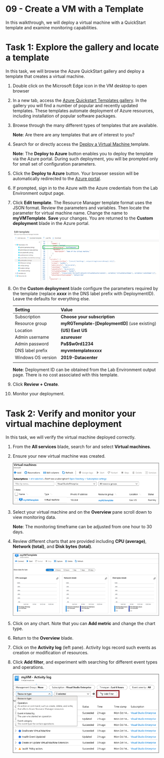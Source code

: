 # 09 - Create a VM with a Template

In this walkthrough, we will deploy a virtual machine with a QuickStart template and examine monitoring capabilities.

# Task 1: Explore the gallery and locate a template

In this task, we will browse the Azure QuickStart gallery and deploy a template that creates a virtual machine. 

1. Double click on the Microsoft Edge icon in the VM desktop to open browser

2. In a new tab, access the [Azure Quickstart Templates gallery](https://azure.microsoft.com/resources/templates?azure-portal=true). In the gallery you will find a number of popular and recently updated templates. These templates automate deployment of Azure resources, including installation of popular software packages.

3. Browse through the many different types of templates that are available. 

    **Note**: Are there are any templates that are of interest to you?

4. Search for or directly access the [Deploy a Virtual Machine ](https://azure.microsoft.com/resources/templates/101-vm-simple-windows?azure-portal=true) template.

    **Note**: The **Deploy to Azure** button enables you to deploy the template via the Azure portal. During such deployment, you will be prompted only for small set of configuration parameters. 

5. Click the **Deploy to Azure** button. Your browser session will be automatically redirected to the [Azure portal](http://portal.azure.com/).

6. If prompted, sign in to the Azure with the Azure credentials from the Lab Environment output page.

7. Click **Edit template**. The Resource Manager template format uses the JSON format. Review the parameters and variables.  Then locate the parameter for virtual machine name. Change the name to **myVMTemplate**. **Save** your changes. You are returned to the **Custom deployment** blade in the Azure portal.

    ![Screenshot of the template with the VM name change highlilghted.](../images/0901.png)

8. On the **Custom deployment** blade configure the parameters required by the template (replace ***xxxx*** in the DNS label prefix with DeploymentID). Leave the defaults for everything else. 

    | Setting| Value|
    |----|----|
    | Subscription | **Choose your subscription**|
    | Resource group | **myRGTemplate-[DeploymentID]** (use existing) |
    | Location | **(US) East US** |
    | Admin username | **azureuser** |
    | Admin password | **Pa$$w0rd1234** |
    | DNS label prefix | **myvmtemplate*xxxx*** |
    | Windows OS version | **2019-Datacenter** |
    | | |
    
    **Note**: Deployment ID can be obtained from the Lab Environment output page. There is no cost associated with this template.

9. Click **Review + Create**.

10. Monitor your deployment. 

# Task 2: Verify and monitor your virtual machine deployment

In this task, we will verify the virtual machine deployed correctly. 

1. From the **All services** blade, search for and select **Virtual machines**.

2. Ensure your new virtual machine was created. 

    ![Screenshot of the virtual machines page. The new VM is shown and running.](../images/0902.png)

3. Select your virtual machine and on the **Overview** pane scroll down to view monitoring data.

    **Note**: The monitoring timeframe can be adjusted from one hour to 30 days.

4. Review different charts that are provided including **CPU (average)**, **Network (total)**, and **Disk bytes (total)**. 

    ![Screenshot of the virtual machine monitoring charts.](../images/0903.png)

5. Click on any chart. Note that you can **Add metric** and change the chart type.

6. Return to the **Overview** blade.

7. Click on the **Activity log** (left pane). Activity logs record such events as creation or modification of resources. 

8. Click **Add filter**, and experiment with searching for different event types and operations. 

    ![Screenshot of the Add filters page with Event type selected.](../images/0904.png)


